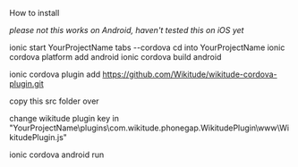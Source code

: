 How to install

*please not this works on Android, haven't tested this on iOS yet*

ionic start YourProjectName tabs --cordova
cd into YourProjectName
ionic cordova platform add android 
ionic cordova build android 

ionic cordova plugin add https://github.com/Wikitude/wikitude-cordova-plugin.git

copy this src folder over

change wikitude plugin key in 
"YourProjectName\plugins\com.wikitude.phonegap.WikitudePlugin\www\WikitudePlugin.js"

ionic cordova android run
